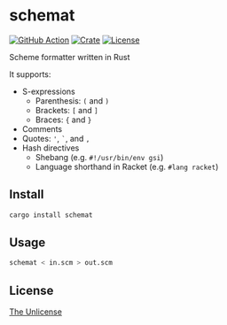 # schemat

[![GitHub Action](https://img.shields.io/github/actions/workflow/status/raviqqe/schemat/test.yaml?branch=main&style=flat-square)](https://github.com/raviqqe/schemat/actions?query=workflow%3Atest)
[![Crate](https://img.shields.io/crates/v/schemat.svg?style=flat-square)](https://crates.io/crates/schemat)
[![License](https://img.shields.io/github/license/raviqqe/schemat.svg?style=flat-square)](https://github.com/raviqqe/schemat/blob/main/UNLICENSE)

Scheme formatter written in Rust

It supports:

- S-expressions
  - Parenthesis: `(` and `)`
  - Brackets: `[` and `]`
  - Braces: `{` and `}`
- Comments
- Quotes: `'`, `` ` ``, and `,`
- Hash directives
  - Shebang (e.g. `#!/usr/bin/env gsi`)
  - Language shorthand in Racket (e.g. `#lang racket`)

## Install

```sh
cargo install schemat
```

## Usage

```sh
schemat < in.scm > out.scm
```

## License

[The Unlicense](UNLICENSE)
